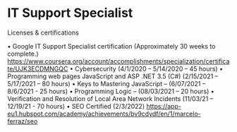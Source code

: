 # IT Support Specialist
Licenses &amp; certifications

•	Google IT Support Specialist certification (Approximately 30 weeks to complete.)
https://www.coursera.org/account/accomplishments/specialization/certificate/UJK3ECDMNGQC
•	Cybersecurity (4/1/2020 – 5/14/2020 – 45 hours)
•	Programming web pages JavaScript and ASP .NET 3.5 (C#) (2/15/2021 – 5/17/2021 – 80 hours)
•	Keys to Mastering JavaScript – (6/07/2021 – 8/6/2021 - 25 hours)
•	Programming Logic – (08/03/2021 – 20 hours)
•	Verification and Resolution of Local Area Network Incidents (11/03/21 – 12/19/21 - 70 hours)
•	SEO Certified (2/3/2022)
https://app-eu1.hubspot.com/academy/achievements/bv9cdydf/en/1/marcelo-ferraz/seo

